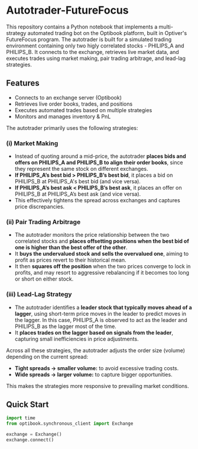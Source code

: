 # Autotrader-FutureFocus

This repository contains a Python notebook that implements a multi-strategy automated trading bot on the Optibook platform, built in Optiver's FutureFocus program. The autotrader is built for a simulated trading environment containing only two higly correlated stocks - PHILIPS_A and PHILIPS_B. It connects to the exchange, retrieves live market data, and executes trades using market making, pair trading arbitrage, and lead-lag strategies.

## Features

- Connects to an exchange server (Optibook)
- Retrieves live order books, trades, and positions  
- Executes automated trades based on multiple strategies  
- Monitors and manages inventory & PnL
  
The autotrader primarily uses the following strategies:

### (i) Market Making
- Instead of quoting around a mid-price, the autotrader **places bids and offers on PHILIPS_A and PHILIPS_B to align their order books**, since they represent the same stock on different exchanges.
- **If PHILIPS_A’s best bid > PHILIPS_B’s best bid**, it places a bid on PHILIPS_B at PHILIPS_A's best bid (and vice versa).
- **If PHILIPS_A’s best ask < PHILIPS_B’s best ask**, it places an offer on PHILIPS_B at PHILIPS_A’s best ask (and vice versa).
- This effectively tightens the spread across exchanges and captures price discrepancies.

### (ii) Pair Trading Arbitrage
- The autotrader monitors the price relationship between the two correlated stocks and **places offsetting positions when the best bid of one is higher than the best offer of the other**.
- It **buys the undervalued stock and sells the overvalued one**, aiming to profit as prices revert to their historical mean.
- It then **squares off the position** when the two prices converge to lock in profits, and may resort to aggressive rebalancing if it becomes too long or short on either stock.

### (iii) Lead-Lag Strategy
- The autotrader identifies a **leader stock that typically moves ahead of a lagger**, using short-term price moves in the leader to predict moves in the lagger. In this case, PHILIPS_A is observed to act as the leader and PHILIPS_B as the lagger most of the time.
- It **places trades on the lagger based on signals from the leader**, capturing small inefficiencies in price adjustments.

Across all these strategies, the autotrader adjusts the order size (volume) depending on the current spread:
- **Tight spreads → smaller volume:** to avoid excessive trading costs.
- **Wide spreads → larger volume:** to capture bigger opportunities.

This makes the strategies more responsive to prevailing market conditions.


## Quick Start

```python
import time
from optibook.synchronous_client import Exchange

exchange = Exchange()
exchange.connect()

